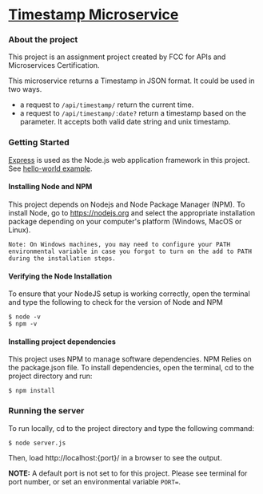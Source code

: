 
# [Timestamp Microservice](https://www.freecodecamp.org/learn/apis-and-microservices/apis-and-microservices-projects/timestamp-microservice)

### About the project
This project is an assignment project created by FCC for APIs and Microservices Certification.

This microservice returns a Timestamp in JSON format. It could be used in two ways.
* a request to `/api/timestamp/` return the current time.
* a request to `/api/timestamp/:date?` return a timestamp based on the parameter. It accepts both valid date string and unix timestamp.

### Getting Started

[Express](https://expressjs.com/) is used as the Node.js web application framework in this project. See [hello-world example](https://expressjs.com/en/starter/hello-world.html).

#### Installing Node and NPM
This project depends on Nodejs and Node Package Manager (NPM). To install Node, go to https://nodejs.org and select the appropriate installation package depending on your computer's platform (Windows, MacOS or Linux).

`Note: On Windows machines, you may need to configure your PATH environmental variable in case you forgot to turn on the add to PATH during the installation steps.`

#### Verifying the Node Installation
To ensure that your NodeJS setup is working correctly, open the terminal and type the following to check for the version of Node and NPM
```
$ node -v
$ npm -v
```

#### Installing project dependencies
This project uses NPM to manage software dependencies. NPM Relies on the package.json file. To install dependencies, open the terminal, cd to the project directory and run:
```
$ npm install
```

### Running the server

To run locally, cd to the project directory and type the following command:
```
$ node server.js
```
Then, load http://localhost:{port}/ in a browser to see the output.

**NOTE:** A default port is not set to for this project. Please see terminal for port number, or set an environmental variable `PORT=`. 